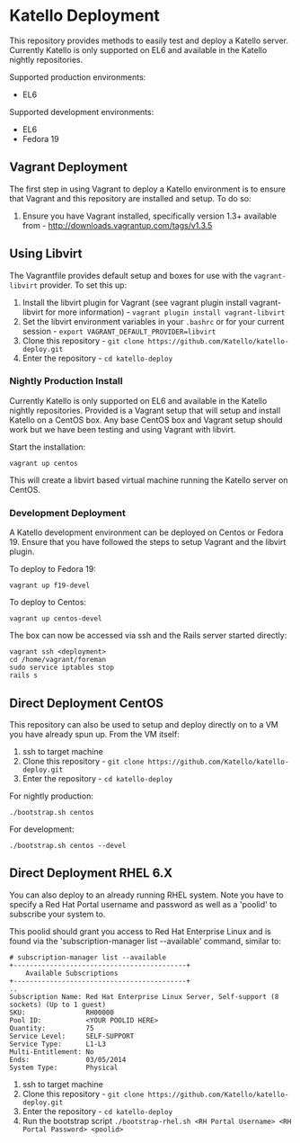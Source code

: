 # Katello Deployment

This repository provides methods to easily test and deploy a Katello server. 
Currently Katello is only supported on EL6 and available in the Katello nightly repositories.

Supported production environments:

  * EL6

Supported development environments:

  * EL6
  * Fedora 19

## Vagrant Deployment

The first step in using Vagrant to deploy a Katello environment is to ensure that Vagrant and this repository are installed and setup. To do so:

1. Ensure you have Vagrant installed, specifically version 1.3+ available from - http://downloads.vagrantup.com/tags/v1.3.5

## Using Libvirt

The Vagrantfile provides default setup and boxes for use with the `vagrant-libvirt` provider. To set this up:

1. Install the libvirt plugin for Vagrant (see vagrant plugin install vagrant-libvirt for more information) - `vagrant plugin install vagrant-libvirt`
2. Set the libvirt environment variables in your `.bashrc` or for your current session - `export VAGRANT_DEFAULT_PROVIDER=libvirt`
3. Clone this repository - `git clone https://github.com/Katello/katello-deploy.git`
4. Enter the repository - `cd katello-deploy`

### Nightly Production Install

Currently Katello is only supported on EL6 and available in the Katello nightly repositories. Provided
is a Vagrant setup that will setup and install Katello on a CentOS box. Any base CentOS box and Vagrant 
setup should work but we have been testing and using Vagrant with libvirt.

Start the installation:

    vagrant up centos

This will create a libvirt based virtual machine running the Katello server on CentOS.

### Development Deployment

A Katello development environment can be deployed on Centos or Fedora 19. Ensure that you have followed the steps to setup Vagrant and the libvirt plugin.

To deploy to Fedora 19:

    vagrant up f19-devel

To deploy to Centos:

    vagrant up centos-devel

The box can now be accessed via ssh and the Rails server started directly:

    vagrant ssh <deployment>
    cd /home/vagrant/foreman
    sudo service iptables stop
    rails s

## Direct Deployment CentOS

This repository can also be used to setup and deploy directly on to a VM you have already spun up. From 
the VM itself:

1. ssh to target machine
2. Clone this repository - `git clone https://github.com/Katello/katello-deploy.git`
3. Enter the repository - `cd katello-deploy`

For nightly production:

    ./bootstrap.sh centos

For development:

    ./bootstrap.sh centos --devel


## Direct Deployment RHEL 6.X

You can also deploy to an already running RHEL system.  Note you have to specify a Red Hat Portal username and password as well as a 'poolid' to subscribe your system to.

This poolid should grant you access to Red Hat Enterprise Linux and is found via the 'subscription-manager list --available' command, similar to:

```
# subscription-manager list --available
+-------------------------------------------+
    Available Subscriptions
+-------------------------------------------+
..
Subscription Name: Red Hat Enterprise Linux Server, Self-support (8 sockets) (Up to 1 guest)
SKU:               RH00000
Pool ID:           <YOUR POOLID HERE>
Quantity:          75
Service Level:     SELF-SUPPORT
Service Type:      L1-L3
Multi-Entitlement: No
Ends:              03/05/2014
System Type:       Physical
```

1. ssh to target machine
2. Clone this repository - `git clone https://github.com/Katello/katello-deploy.git`
3. Enter the repository - `cd katello-deploy`
4. Run the bootstrap script `./bootstrap-rhel.sh <RH Portal Username> <RH Portal Password> <poolid>`

